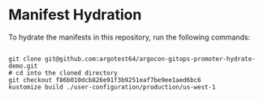 
# Manifest Hydration

To hydrate the manifests in this repository, run the following commands:

```shell

git clone git@github.com:argotest64/argocon-gitops-promoter-hydrate-demo.git
# cd into the cloned directory
git checkout f86b010dcb826e91f3b9251eaf7be9ee1aed6bc6
kustomize build ./user-configuration/production/us-west-1
```